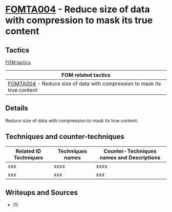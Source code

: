 # [FOMTA004](https://github.com/blue101010/FOM/blob/main/tactics/FOMTA004.md) - Reduce size of data with compression to mask its true content


## Tactics

[FOM tactics](https://github.com/blue101010/FOM/blob/main/tactics/tactics.md)

| FOM related tactics  |
| --------------------------------------- |
| [FOMTA004](https://github.com/blue101010/FOM/blob/main/tactics/FOMTA004.md) - Reduce size of data with compression to mask its true content  |

## Details

Reduce size of data with compression to mask its true content.


## Techniques and counter-techniques

| Related ID Techniques  | Techniques names                                  | Counter-Techniques names and Descriptions                                                                                                                    |
| ------------------------------------------------------------------------------ | ------------------------------------- | ------------------------------------------------------------------------------------------------------------------------------- |
| xxx | xxxx | xxxx |
| xxx | xxx| xxx |

## Writeups and Sources

 - (1)